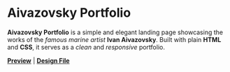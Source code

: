 # Aivazovsky Portfolio

**Aivazovsky Portfolio** is a simple and elegant landing page showcasing the works of the _famous marine artist_ **Ivan Aivazovsky**. Built with plain **HTML** and **CSS**, it serves as a _clean_ and _responsive_ portfolio.

[**Preview**](https://sabyrzhanik.github.io/aivazovsky-portfolio/) | [**Design File**](https://www.figma.com/design/gQkBLBDuL5ydHAzRNYODEx/Aivazovsky-Portfolio?node-id=0-1&t=69Yc5qa4rqLKsmf1-1)
